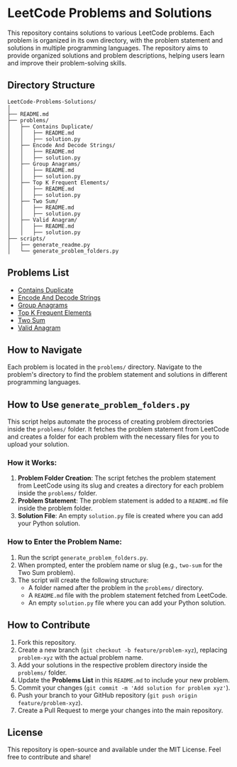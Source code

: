 # LeetCode Problems and Solutions

This repository contains solutions to various LeetCode problems. Each problem is organized in its own directory, with the problem statement and solutions in multiple programming languages. The repository aims to provide organized solutions and problem descriptions, helping users learn and improve their problem-solving skills.

## Directory Structure

```
LeetCode-Problems-Solutions/
│
├── README.md
├── problems/
│   ├── Contains Duplicate/
│   │   ├── README.md
│   │   ├── solution.py
│   ├── Encode And Decode Strings/
│   │   ├── README.md
│   │   ├── solution.py
│   ├── Group Anagrams/
│   │   ├── README.md
│   │   ├── solution.py
│   ├── Top K Frequent Elements/
│   │   ├── README.md
│   │   ├── solution.py
│   ├── Two Sum/
│   │   ├── README.md
│   │   ├── solution.py
│   ├── Valid Anagram/
│   │   ├── README.md
│   │   ├── solution.py
├── scripts/
│   ├── generate_readme.py
│   └── generate_problem_folders.py
```

## Problems List

- [Contains Duplicate](problems/Contains%20Duplicate/README.md)
- [Encode And Decode Strings](problems/Encode%20And%20Decode%20Strings/README.md)
- [Group Anagrams](problems/Group%20Anagrams/README.md)
- [Top K Frequent Elements](problems/Top%20K%20Frequent%20Elements/README.md)
- [Two Sum](problems/Two%20Sum/README.md)
- [Valid Anagram](problems/Valid%20Anagram/README.md)

## How to Navigate

Each problem is located in the `problems/` directory. Navigate to the problem's directory to find the problem statement and solutions in different programming languages.

## How to Use `generate_problem_folders.py`

This script helps automate the process of creating problem directories inside the `problems/` folder. It fetches the problem statement from LeetCode and creates a folder for each problem with the necessary files for you to upload your solution.

### How it Works:

1. **Problem Folder Creation**: The script fetches the problem statement from LeetCode using its slug and creates a directory for each problem inside the `problems/` folder.
2. **Problem Statement**: The problem statement is added to a `README.md` file inside the problem folder.
3. **Solution File**: An empty `solution.py` file is created where you can add your Python solution.

### How to Enter the Problem Name:

1. Run the script `generate_problem_folders.py`.
2. When prompted, enter the problem name or slug (e.g., `two-sum` for the Two Sum problem).
3. The script will create the following structure:
   - A folder named after the problem in the `problems/` directory.
   - A `README.md` file with the problem statement fetched from LeetCode.
   - An empty `solution.py` file where you can add your Python solution.

## How to Contribute

1. Fork this repository.
2. Create a new branch (`git checkout -b feature/problem-xyz`), replacing `problem-xyz` with the actual problem name.
3. Add your solutions in the respective problem directory inside the `problems/` folder.
4. Update the **Problems List** in this `README.md` to include your new problem.
5. Commit your changes (`git commit -m 'Add solution for problem xyz'`).
6. Push your branch to your GitHub repository (`git push origin feature/problem-xyz`).
7. Create a Pull Request to merge your changes into the main repository.

## License

This repository is open-source and available under the MIT License. Feel free to contribute and share!

